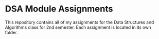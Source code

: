 # DSA Module Assignments

This repository contains all of my assignments for the Data Structures and Algorithms class for 2nd semester. Each assignment is located in its own folder.
